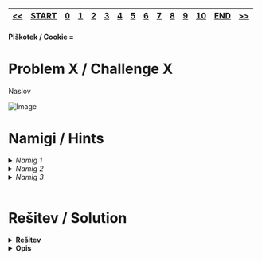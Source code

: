 |[<<](/guides/challx-1.md)|[START](/guides/main.md)|[0](/guides/chall0.md)|[1](/guides/chall1.md)|[2](/guides/chall2.md)|[3](/guides/chall3.md)|[4](/guides/chall4.md)|[5](/guides/chall5.md)|[6](/guides/chall6.md)|[7](/guides/chall7.md)|[8](/guides/chall8.md)|[9](/guides/chall9.md)|[10](/guides/chall10.md)|[END](/guides/end.md)|[>>](/guides/challx+1.md)|
|:-|:-|:-|:-|:-|:-|:-|:-|:-|:-|:-|:-|:-|:-|:-|

#### PIškotek / Cookie = 

# Problem X / Challenge X
Naslov

[//]: #slikica

![Image](images/challX.png)


# Namigi / Hints

<details >
<summary>
    <i>Namig 1</i> 
</summary>
    Nwkaj majhnega, kar je dal Andraž
</details>

<details >
<summary>
    <i>Namig 2</i> 
</summary>
    Nekaj srednjega
</details>
<details >
<summary>
    <i>Namig 3</i> 
</summary>
    Direktna navodila (iz opisa)
</details>
<br>

# Rešitev / Solution

<details>
<summary><b>
    Rešitev
</b></summary>
    Kar napiše oz. "Napišemo program za ... / ki ..."
</details>
<details>
<summary><b>
    Opis
</b></summary>
Kaj išče in kje to najde s slikico z dev tooli

![Image](images/challXdev.png)

oz. opis programa in obrazložitev ter koda
</details>

